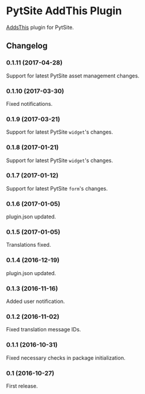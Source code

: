 # PytSite AddThis Plugin

[AddsThis](https://addthis.com) plugin for PytSite.


## Changelog

### 0.1.11 (2017-04-28)
Support for latest PytSite asset management changes.


### 0.1.10 (2017-03-30)
Fixed notifications. 


### 0.1.9 (2017-03-21)
Support for latest PytSite `widget`'s changes. 


### 0.1.8 (2017-01-21)
Support for latest PytSite `widget`'s changes. 


### 0.1.7 (2017-01-12)
Support for latest PytSite `form`'s changes. 


### 0.1.6 (2017-01-05)
plugin.json updated.


### 0.1.5 (2017-01-05)
Translations fixed.


### 0.1.4 (2016-12-19)
plugin.json updated.


### 0.1.3 (2016-11-16)
Added user notification. 


### 0.1.2 (2016-11-02)
Fixed translation message IDs.


### 0.1.1 (2016-10-31)
Fixed necessary checks in package initialization.


### 0.1 (2016-10-27)
First release.
